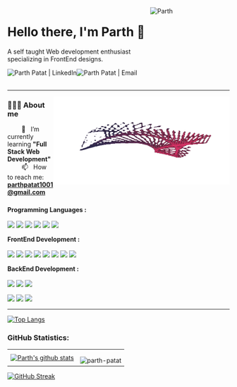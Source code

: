 <img align="right" width="180" height="180" alt="Parth" src="https://user-images.githubusercontent.com/60286714/120383730-df818f80-c342-11eb-9294-c96d67bf74f9.png"/>
<h1 align="left">Hello there, I'm Parth 👋</h1>
<p align="left">A self taught Web development enthusiast specializing in FrontEnd designs.</p>

<div>
  <a href="www.linkedin.com/in/parth-patat">
    <img align="left" alt="Parth Patat | LinkedIn" src="https://img.shields.io/badge/linkedin-%230077B5.svg?style=for-the-badge&logo=linkedin&logoColor=white">
  </a>
	
  <a href="mailto:parthpatat@gmail.com">
    <img align="left" alt="Parth Patat | Email" src="https://img.shields.io/badge/Gmail-D14836?style=for-the-badge&logo=gmail&logoColor=white">
  </a>
</div>

<br>
<br>
<hr>

<img align="right" width="400px" height="200px" alt="GIF" src="https://github.com/parth-patat/parth-patat/blob/main/giff-unscreen.gif?raw=true"/>

<h3 align="left"> 🙋🏽‍♂️ About me </h3>

&emsp;&emsp; 🌱 &nbsp; I’m currently learning **"Full Stack Web Development"** <br>
&emsp;&emsp; 📫 &nbsp; How to reach me: **parthpatat1001@gmail.com** <br>

###

**Programming Languages : &nbsp;&nbsp;**
<br><br>
<img height="25" src="https://img.shields.io/badge/c-%2300599C.svg?style=for-the-badge&logo=c&logoColor=white">
<img height="25" src="https://img.shields.io/badge/c++-%2300599C.svg?style=for-the-badge&logo=c%2B%2B&logoColor=white">
<img height="25" src="https://img.shields.io/badge/c%23-%23239120.svg?style=for-the-badge&logo=csharp&logoColor=white">
<img height="25" src="https://img.shields.io/badge/java-%23ED8B00.svg?style=for-the-badge&logo=openjdk&logoColor=white">
<img height="25" src="https://img.shields.io/badge/javascript-%23323330.svg?style=for-the-badge&logo=javascript&logoColor=%23F7DF1E">
<img height="25" src="https://img.shields.io/badge/python-3670A0?style=for-the-badge&logo=python&logoColor=ffdd54">
<br>

**FrontEnd Development : &nbsp;&nbsp;**
<br><br>
<img height="25" src="https://img.shields.io/badge/html5-%23E34F26.svg?style=for-the-badge&logo=html5&logoColor=white">
<img height="25" src="https://img.shields.io/badge/css3-%231572B6.svg?style=for-the-badge&logo=css3&logoColor=white">
<img height="25" src="https://img.shields.io/badge/react-%2320232a.svg?style=for-the-badge&logo=react&logoColor=%2361DAFB">
<img height="25" src="https://img.shields.io/badge/redux-%23593d88.svg?style=for-the-badge&logo=redux&logoColor=white">
<img height="25" src="https://img.shields.io/badge/bootstrap-%238511FA.svg?style=for-the-badge&logo=bootstrap&logoColor=white">
<img height="25" src="https://img.shields.io/badge/tailwindcss-%2338B2AC.svg?style=for-the-badge&logo=tailwind-css&logoColor=white">
<img height="25" src="https://img.shields.io/badge/vuejs-%2335495e.svg?style=for-the-badge&logo=vuedotjs&logoColor=%234FC08D">
<img height="25" src="https://img.shields.io/badge/angular.js-%23E23237.svg?style=for-the-badge&logo=angularjs&logoColor=white">
<br>

**BackEnd Development : &nbsp;&nbsp;**
<br><br>
<img height="25" src="https://img.shields.io/badge/node.js-6DA55F?style=for-the-badge&logo=node.js&logoColor=white">
<img height="25" src="https://img.shields.io/badge/spring-%236DB33F.svg?style=for-the-badge&logo=spring&logoColor=white">
<img height="25" src="https://img.shields.io/badge/express.js-%23404d59.svg?style=for-the-badge&logo=express&logoColor=%2361DAFB">

<img height="25" src="https://img.shields.io/badge/java-%23ED8B00.svg?style=for-the-badge&logo=openjdk&logoColor=white">
<img height="25" src="https://img.shields.io/badge/javascript-%23323330.svg?style=for-the-badge&logo=javascript&logoColor=%23F7DF1E">
<img height="25" src="https://img.shields.io/badge/python-3670A0?style=for-the-badge&logo=python&logoColor=ffdd54">
<br>

<hr>

[![Top Langs](https://github-readme-stats.vercel.app/api/top-langs/?username=parth-patat)](https://github.com/anuraghazra/github-readme-stats)


### GitHub Statistics:

<table>
	<tr>
		<td>
			<!-- Stats -->
			<a href="https://github.com/parth-patat/github-readme-stats">
				<img align="center" src="https://github-readme-stats.vercel.app/api?username=parth-patat&show_icons=true&include_all_commits=true&border_radius=0&title_color=166FE9&icon_color=57181C&text_color=ffffff&bg_color=0D1117&locale=en&hide_border=true&hide_title=true&rank_color=57181C" alt="Parth's github stats" />
			</a>
		</td>
		<td>
			<!-- Languages -->
			<p align="right"><img align="right" src="https://github-readme-stats.vercel.app/api/top-langs?username=parth-patat&show_icons=true&title_color=ffffff&icon_color=57181C&text_color=ffffff&bg_color=0D1117&locale=en&layout=default&card_width=450&border_radius=0&hide_border=true" alt="parth-patat" /></p>
		</td>
</table>

<!-- streak -->
[![GitHub Streak](https://github-readme-streak-stats.herokuapp.com?user=parth-patat&theme=dark&ring=CA242464&fire=B6A200&currStreakLabel=FFFFFFD7&border=3B434BC0&stroke=DD2727C0&background=0D1117)](https://git.io/streak-stats)


<!-- 
title_color 166FE9
text_color 166FE9
icon_color 166FE9
bg_color ffffff
-->

  
<!--- ⚡ Fun fact: ...-->
<!--- 👯 I’m looking to collaborate on--> 
<!--- 🤔 I’m looking for help with ...-->

